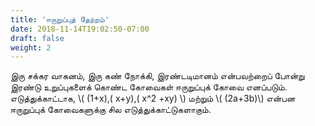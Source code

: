 ```yaml
---
title: 'ஈருறுப்புத் தேற்றம்'
date: 2018-11-14T19:02:50-07:00
draft: false
weight: 2
---
```



இரு சக்கர வாகனம், இரு கண் நோக்கி, இரண்டடிமானம் என்பவற்றைப் போன்று இரண்டு
உறுப்புகளைக் கொண்ட கோவைகள் ஈருறுப்புக் கோவை எனப்படும். எடுத்துக்காட்டாக,
\\( (1+x),( x+y),( x^2 +xy) \\) மற்றும் \\( (2a+3b)\\)  என்பன ஈருறுப்புக் கோவைகளுக்கு சில
எடுத்துக்காட்டுகளாகும்.
